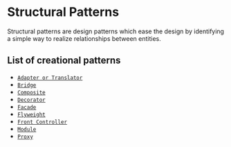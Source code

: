 Structural Patterns
===================

Structural patterns are design patterns which ease the design by identifying a simple way to realize relationships between entities.

List of creational patterns
---------------------------

* [`Adapter or Translator`](adapter)
* [`Bridge`](bridge)
* [`Composite`](composite)
* [`Decorator`](decorator)
* [`Facade`](facade)
* [`Flyweight`](flyweight)
* [`Front Controller`](frontcontroller)
* [`Module`](module)
* [`Proxy`](proxy)